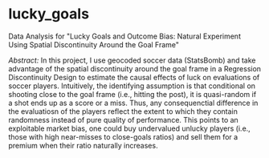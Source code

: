 # lucky_goals
Data Analysis for "Lucky Goals and Outcome Bias: Natural Experiment Using Spatial Discontinuity Around the Goal Frame"

_Abstract:_ In this project, I use geocoded soccer data (StatsBomb) and take advantage of the spatial discontinuity around the goal frame in a Regression Discontinuity Design to estimate the causal effects of luck on evaluations of soccer players. Intuitively, the identifying assumption is that conditional on shooting close to the goal frame (i.e., hitting the post), it is quasi-random if a shot ends up as a score or a miss. Thus, any consequenctial difference in the evaluatiosn of the players reflect the extent to which they contain randomness instead of pure quality of performance. This points to an exploitable market bias, one could buy undervalued unlucky players (i.e., those with high near-misses to close-goals ratios) and sell them for a premium when their ratio naturally increases.
